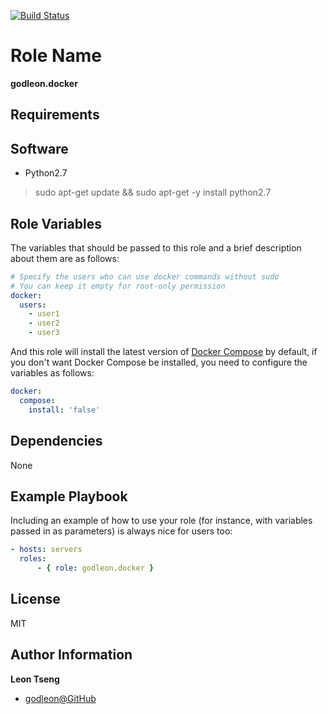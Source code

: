 [![Build Status](https://travis-ci.org/godleon/ansible-role-docker.svg?branch=master)](https://travis-ci.org/godleon/ansible-role-docker)


Role Name
=========

**godleon.docker**

Requirements
------------

## Software

- Python2.7
> sudo apt-get update && sudo apt-get -y install python2.7

Role Variables
--------------

The variables that should be passed to this role and a brief description about them are as follows:

```yaml
# Specify the users who can use docker commands without sudo
# You can keep it empty for root-only permission
docker:
  users:
    - user1
    - user2
    - user3
```

And this role will install the latest version of [Docker Compose](https://docs.docker.com/compose/overview/) by default, if you don't want Docker Compose be installed, you need to configure the variables as follows:

```yaml
docker:
  compose:
    install: 'false'
```

Dependencies
------------

None

Example Playbook
----------------

Including an example of how to use your role (for instance, with variables passed in as parameters) is always nice for users too:

```yml
- hosts: servers
  roles:
      - { role: godleon.docker }
```

License
-------

MIT

Author Information
------------------

**Leon Tseng** 

-  [godleon@GitHub](https://github.com/godleon)
